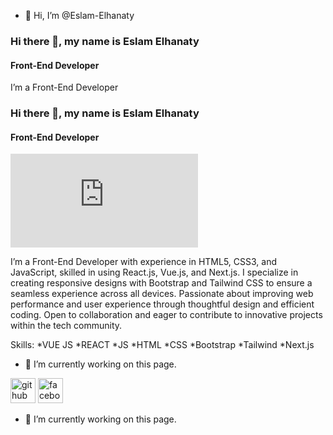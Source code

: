 - 👋 Hi, I’m @Eslam-Elhanaty
### Hi there 👋, my name is Eslam Elhanaty
#### Front-End Developer


I’m a Front-End Developer

### Hi there 👋, my name is Eslam Elhanaty
#### Front-End Developer
![Front-End Developer](https://www.facebook.com/photo.php?fbid=2044478975901865&set=a.104075833275532&type=3&mibextid=xfxF2i&rdid=RhUGL3yKVFDSrRhL&share_url=https%3A%2F%2Fwww.facebook.com%2Fshare%2FL6mzbezAMSnkgAo8%2F%3Fmibextid%3DxfxF2i)


I’m a Front-End Developer with experience in HTML5, CSS3, and JavaScript, skilled in using React.js, Vue.js, and Next.js. I specialize in creating responsive designs with Bootstrap and Tailwind CSS to ensure a seamless experience across all devices. Passionate about improving web performance and user experience through thoughtful design and efficient coding. Open to collaboration and eager to contribute to innovative projects within the tech community.


Skills:
*VUE JS 
*REACT 
*JS 
*HTML 
*CSS
*Bootstrap
*Tailwind
*Next.js

- 🔭 I’m currently working on this page. 


[<img src='https://cdn.jsdelivr.net/npm/simple-icons@3.0.1/icons/github.svg' alt='github' height='40'>](https://github.com/https://github.com/Eslam-Elhanaty)  [<img src='https://cdn.jsdelivr.net/npm/simple-icons@3.0.1/icons/facebook.svg' alt='facebook' height='40'>](https://www.facebook.com/https://www.facebook.com/people/Eslam-Elhanaty/100010193462416/?mibextid=ZbWKwL)  



- 🔭 I’m currently working on this page. 




